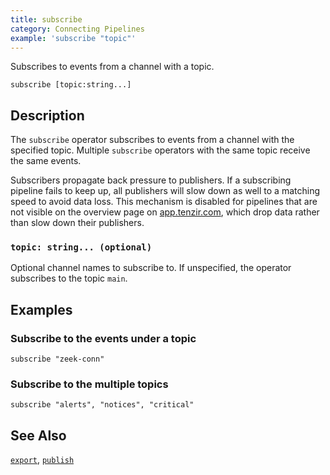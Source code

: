 ```yaml
---
title: subscribe
category: Connecting Pipelines
example: 'subscribe "topic"'
---
```


Subscribes to events from a channel with a topic.

```tql
subscribe [topic:string...]
```

## Description

The `subscribe` operator subscribes to events from a channel with the specified
topic. Multiple `subscribe` operators with the same topic receive the same
events.

Subscribers propagate back pressure to publishers. If a subscribing pipeline
fails to keep up, all publishers will slow down as well to a matching speed to
avoid data loss. This mechanism is disabled for pipelines that are not visible
on the overview page on [app.tenzir.com](https://app.tenzir.com), which drop
data rather than slow down their publishers.

### `topic: string... (optional)`

Optional channel names to subscribe to. If unspecified, the operator
subscribes to the topic `main`.

## Examples

### Subscribe to the events under a topic

```tql
subscribe "zeek-conn"
```

### Subscribe to the multiple topics

```tql
subscribe "alerts", "notices", "critical"
```

## See Also

[`export`](/reference/operators/export),
[`publish`](/reference/operators/publish)
